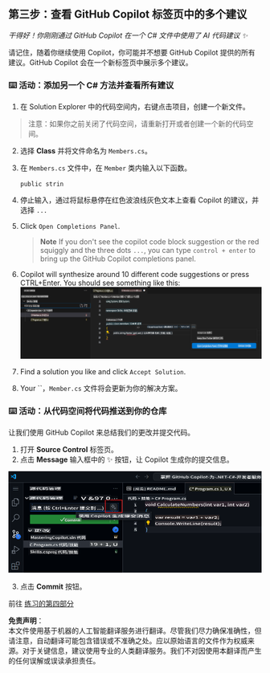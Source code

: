 ## 第三步：查看 GitHub Copilot 标签页中的多个建议

_干得好！你刚刚通过 GitHub Copilot 在一个 C# 文件中使用了 AI 代码建议 :sparkles:_

请记住，随着你继续使用 Copilot，你可能并不想要 GitHub Copilot 提供的所有建议。GitHub Copilot 会在一个新标签页中展示多个建议。

### ⌨️ 活动：添加另一个 C# 方法并查看所有建议

1. 在 Solution Explorer 中的代码空间内，右键点击项目，创建一个新文件。

> 注意：如果你之前关闭了代码空间，请重新打开或者创建一个新的代码空间。

2. 选择 **Class** 并将文件命名为 `Members.cs`。
3. 在 `Members.cs` 文件中，在 `Member` 类内输入以下函数。
   ```
   public strin
   ```
4. 停止输入，通过将鼠标悬停在红色波浪线灰色文本上查看 Copilot 的建议，并选择 `...`
5. Click `Open Completions Panel`. 

   > **Note**
   > If you don't see the copilot code block suggestion or the red squiggly and the three dots `...`, you can type `control + enter` to bring up the GitHub Copilot completions panel.

6. Copilot will synthesize around 10 different code suggestions or press CTRL+Enter. You should see something like this:
   ![VS Code showing pop up with Completions Panel](../../../../translated_images/3-copilot-hub-0.019cd5409f9c24231a6a79d4e0894a4675004ddcae5d8aa34c7bc90f78d91524.zh.png)
7. Find a solution you like and click `Accept Solution`.
8. Your ``，`Member.cs` 文件将会更新为你的解决方案。

### ⌨️ 活动：从代码空间将代码推送到你的仓库

让我们使用 GitHub Copilot 来总结我们的更改并提交代码。

1. 打开 **Source Control** 标签页。
2. 点击 **Message** 输入框中的 ✨ 按钮，让 Copilot 生成你的提交信息。

![提交标签页打开以使用 Copilot 生成消息](../../../../translated_images/2-skills-commit.a21070faad74ea7fda9187f6f246c0dedc9bfc02d1c89dfe0554c9f0b28f2994.zh.png)

3. 点击 **Commit** 按钮。

前往 [练习的第四部分](./4-copilot-comment.md)

**免责声明**：  
本文件使用基于机器的人工智能翻译服务进行翻译。尽管我们尽力确保准确性，但请注意，自动翻译可能包含错误或不准确之处。应以原始语言的文件作为权威来源。对于关键信息，建议使用专业的人类翻译服务。我们不对因使用本翻译而产生的任何误解或误读承担责任。